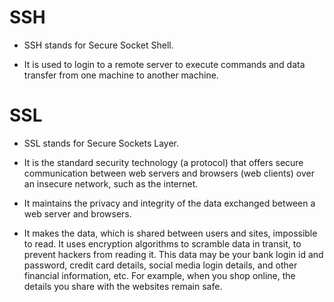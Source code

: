 # SSH

- SSH stands for Secure Socket Shell.

- It is used to login to a remote server to execute commands and data transfer from one machine to another machine.

# SSL

- SSL stands for Secure Sockets Layer.

- It is the standard security technology (a protocol) that offers secure communication between web servers and browsers (web clients) over an insecure network, such as the internet.

- It maintains the privacy and integrity of the data exchanged between a web server and browsers.

- It makes the data, which is shared between users and sites, impossible to read. It uses encryption algorithms to scramble data in transit, to prevent hackers from reading it. This data may be your bank login id and password, credit card details, social media login details, and other financial information, etc. For example, when you shop online, the details you share with the websites remain safe.

